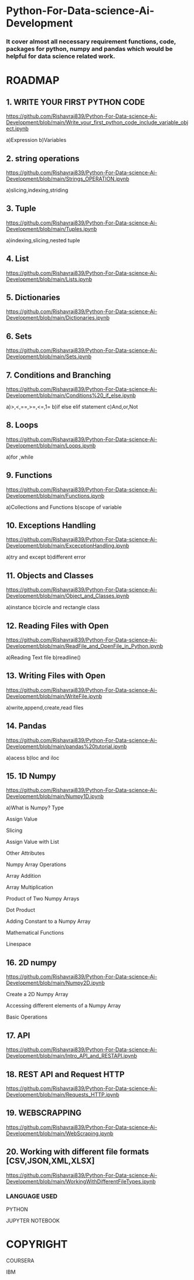 # Python-For-Data-science-Ai-Development
### It cover almost all necessary requirement functions, code, packages for python, numpy and pandas which would be helpful for data science related work.

# ROADMAP

## 1. WRITE YOUR FIRST PYTHON CODE
   https://github.com/Rishavraj839/Python-For-Data-science-Ai-Development/blob/main/Write_your_first_python_code_include_variable_object.ipynb
   
 a)Expression 
 b)Variables
 
 ## 2. string operations
   https://github.com/Rishavraj839/Python-For-Data-science-Ai-Development/blob/main/Strings_OPERATION.ipynb
   
   a)slicing,indexing,striding
   
 ## 3. Tuple 
   https://github.com/Rishavraj839/Python-For-Data-science-Ai-Development/blob/main/Tuples.ipynb
   
   a)indexing,slicing,nested tuple
 ## 4. List
   https://github.com/Rishavraj839/Python-For-Data-science-Ai-Development/blob/main/Lists.ipynb
 ## 5. Dictionaries
   https://github.com/Rishavraj839/Python-For-Data-science-Ai-Development/blob/main/Dictionaries.ipynb
 
 ## 6. Sets
   https://github.com/Rishavraj839/Python-For-Data-science-Ai-Development/blob/main/Sets.ipynb
 
 ## 7. Conditions and Branching
   https://github.com/Rishavraj839/Python-For-Data-science-Ai-Development/blob/main/Conditions%20_if_else.ipynb
   
   a)>,<,==,>=,<=,1=
   b)if else elif statement
   c)And,or,Not
   
 ## 8. Loops
   https://github.com/Rishavraj839/Python-For-Data-science-Ai-Development/blob/main/Loops.ipynb
   
   a)for ,while 
 ## 9. Functions
   https://github.com/Rishavraj839/Python-For-Data-science-Ai-Development/blob/main/Functions.ipynb
   
   a)Collections and Functions b)scope of variable 
 ## 10. Exceptions Handling
   https://github.com/Rishavraj839/Python-For-Data-science-Ai-Development/blob/main/ExcecptionHandling.ipynb
   
   a)try and except
   b)different error
 ## 11. Objects and Classes
   https://github.com/Rishavraj839/Python-For-Data-science-Ai-Development/blob/main/Object_and_Classes.ipynb
   
   a)instance b)circle and rectangle class
 ## 12. Reading Files with Open
   https://github.com/Rishavraj839/Python-For-Data-science-Ai-Development/blob/main/ReadFile_and_OpenFile_in_Python.ipynb
   
   a)Reading Text file b)readline()
 ## 13. Writing Files with Open
   https://github.com/Rishavraj839/Python-For-Data-science-Ai-Development/blob/main/WriteFile.ipynb
    
   a)write,append,create,read files
 ## 14. Pandas
   https://github.com/Rishavraj839/Python-For-Data-science-Ai-Development/blob/main/pandas%20tutorial.ipynb
   
   a)acess b)loc and iloc
 ## 15. 1D Numpy
   https://github.com/Rishavraj839/Python-For-Data-science-Ai-Development/blob/main/Numpy1D.ipynb
   
 a)What is Numpy?
Type

Assign Value

Slicing

Assign Value with List

Other Attributes

Numpy Array Operations

Array Addition

Array Multiplication

Product of Two Numpy Arrays

Dot Product

Adding Constant to a Numpy Array

Mathematical Functions

Linespace

 ## 16. 2D numpy
   https://github.com/Rishavraj839/Python-For-Data-science-Ai-Development/blob/main/Numpy2D.ipynb
   
   Create a 2D Numpy Array
   
   Accessing different elements of a Numpy Array

   Basic Operations
   
   
 ## 17. API
   https://github.com/Rishavraj839/Python-For-Data-science-Ai-Development/blob/main/Intro_API_and_RESTAPI.ipynb
    
 ## 18. REST API and Request HTTP
   https://github.com/Rishavraj839/Python-For-Data-science-Ai-Development/blob/main/Requests_HTTP.ipynb
 
 ## 19. WEBSCRAPPING
  https://github.com/Rishavraj839/Python-For-Data-science-Ai-Development/blob/main/WebScraping.ipynb
 ## 20. Working with different file formats [CSV,JSON,XML,XLSX]
  https://github.com/Rishavraj839/Python-For-Data-science-Ai-Development/blob/main/WorkingWithDifferentFileTypes.ipynb

  ### LANGUAGE USED 
  PYTHON
  
  
  JUPYTER NOTEBOOK
    
 # COPYRIGHT
 
 COURSERA 
 
 
 
 
 IBM 
 
